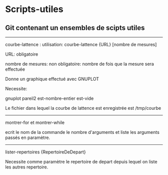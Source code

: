 # Scripts-utiles
## Git contenant un ensembles de scipts utiles

---
courbe-lattence  :
utilisation: courbe-lattence {URL} [nombre de mesures]

URL: obligatoire

nombre de mesures: non obligatoire: nombre de fois que la mesure sera effectuée

Donne un graphique effectué avec GNUPLOT

Necessite:

gnuplot
pareil2
est-nombre-entier
est-vide

Le fichier dans lequel la courbe de lattence est enregistrée est /tmp/courbe

----

montrer-for  et montrer-while

ecrit le nom de la commande
le nombre d'arguments
et liste les arguments passés en paramètre.
 
----

lister-repertoires {RepertoireDeDepart}

Necessite comme paramètre le repertoire de depart depuis lequel on liste les autres repertoire.

